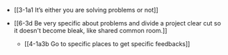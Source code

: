 - [[3-1a1 It’s either you are solving problems or not]]

- [[6-3d Be very specific about problems and divide a project clear cut so it doesn't become bleak, like shared common room.]]
	- [[4-1a3b Go to specific places to get specific feedbacks]]
